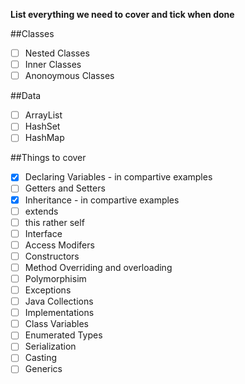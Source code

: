 
**List everything we need to cover and tick when done**

##Classes
- [ ] Nested Classes
- [ ] Inner Classes
- [ ] Anonoymous Classes

##Data
- [ ] ArrayList
- [ ] HashSet
- [ ] HashMap

##Things to cover
- [x] Declaring Variables - in compartive examples 
- [ ] Getters and Setters
- [x] Inheritance - in compartive examples 
- [ ] extends
- [ ] this rather self
- [ ] Interface
- [ ] Access Modifers
- [ ] Constructors
- [ ] Method Overriding and overloading
- [ ] Polymorphisim
- [ ] Exceptions
- [ ] Java Collections
- [ ] Implementations
- [ ] Class Variables
- [ ] Enumerated Types
- [ ] Serialization
- [ ] Casting
- [ ] Generics

